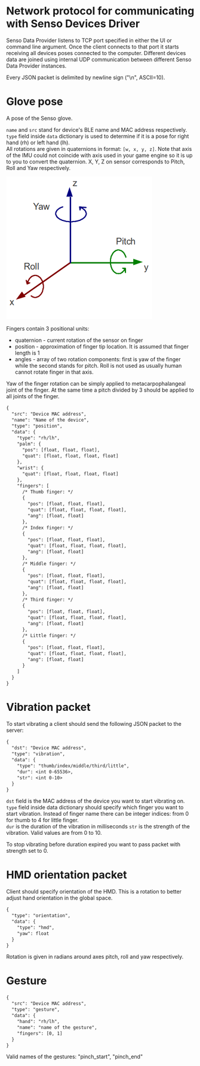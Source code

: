 # Network protocol for communicating with Senso Devices Driver

Senso Data Provider listens to TCP port specified in either the UI or command line argument. Once the client connects to that port it starts receiving all devices poses connected to the computer. Different devices data are joined using internal UDP communication between different Senso Data Provider instances.

Every JSON packet is delimited by newline sign ("\n", ASCII=10).

# Glove pose

A pose of the Senso glove.  

`name` and `src` stand for device's BLE name and MAC address respectively. `type` field inside `data` dictionary is used to determine if it is a pose for right hand (rh) or left hand (lh).  
All rotations are given in quaternions in format: `[w, x, y, z]`. Note that axis of the IMU could not coincide with axis used in your game engine so it is up to you to convert the quaternion.
X, Y, Z on sensor corresponds to Pitch, Roll and Yaw respectively.

![Pitch Roll Yaw](img/roll_pitch_yaw.png)

Fingers contain 3 positional units:
* quaternion - current rotation of the sensor on finger
* position - approximation of finger tip location. It is assumed that finger length is 1
* angles - array of two rotation components: first is yaw of the finger while the second stands for pitch. Roll is not used as usually human cannot rotate finger in that axis.

Yaw of the finger rotation can be simply applied to metacarpophalangeal joint of the finger. At the same time a pitch divided by 3 should be applied to all joints of the finger.

```
{
  "src": "Device MAC address",
  "name": "Name of the device",
  "type": "position",
  "data": {
    "type": "rh/lh",
    "palm": {
      "pos": [float, float, float],
      "quat": [float, float, float, float]
    },
    "wrist": {
      "quat": [float, float, float, float]
    },
    "fingers": [
      /* Thumb finger: */
      {
        "pos": [float, float, float],
        "quat": [float, float, float, float],
        "ang": [float, float]
      },
      /* Index finger: */
      {
        "pos": [float, float, float],
        "quat": [float, float, float, float],
        "ang": [float, float]
      },
      /* Middle finger: */
      {
        "pos": [float, float, float],
        "quat": [float, float, float, float],
        "ang": [float, float]
      },
      /* Third finger: */
      {
        "pos": [float, float, float],
        "quat": [float, float, float, float],
        "ang": [float, float]
      },
      /* Little finger: */
      {
        "pos": [float, float, float],
        "quat": [float, float, float, float],
        "ang": [float, float]
      }
    ]
  }
}
```

# Vibration packet

To start vibrating a client should send the following JSON packet to the server:

```
{
  "dst": "Device MAC address",
  "type": "vibration",
  "data": {
    "type": "thumb/index/middle/third/little",
    "dur": <int 0-65536>,
    "str": <int 0-10>
  }
}
```

`dst` field is the MAC address of the device you want to start vibrating on.  
`type` field inside data dictionary should specify which finger you want to start vibration. Instead of finger name there can be integer indices: from 0 for thumb to 4 for little finger.  
`dur` is the duration of the vibration in milliseconds
`str` is the strength of the vibration. Valid values are from 0 to 10.

To stop vibrating before duration expired you want to pass packet with strength set to 0.

# HMD orientation packet

Client should specify orientation of the HMD. This is a rotation to better adjust hand orientation in the global space.

```
{
  "type": "orientation",
  "data": {
    "type": "hmd",
    "yaw": float
  }
}
```

Rotation is given in radians around axes pitch, roll and yaw respectively.

# Gesture

```
{
  "src": "Device MAC address",
  "type": "gesture",
  "data": {
    "hand": "rh/lh",
    "name": "name of the gesture",
    "fingers": [0, 1]
  }
}
```

Valid names of the gestures: "pinch_start", "pinch_end"
